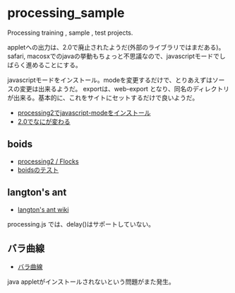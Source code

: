 processing_sample
=================

Processing training , sample , test projects.

appletへの出力は、2.0で廃止されたようだ(外部のライブラリではまだある)。
safari, macosxでのjavaの挙動もちょっと不思議なので、javascriptモードでしばらく進めることにする。

javascriptモードをインストール。modeを変更するだけで、とりあえずはソースの変更は出来るようだ。
exportは、web-export となり、同名のディレクトリが出来る。基本的に、これをサイトにセットするだけで良いようだ。

* [processing2でjavascript-modeをインストール](http://blog.livedoor.jp/reona396/archives/54513474.html)
* [2.0でなにが変わる](http://labs.uechoco.com/blog/2012/12/processing2-0で何が変わる？.html)

boids
----

* [processing2 / Flocks](http://processing.org/examples/flocking.html)
* [boidsのテスト](http://null-null.net/blog/2007/11/570.php)

langton's ant
----

* [langton's ant wiki](http://en.m.wikipedia.org/wiki/Langton's_ant)

processing.js では、delay()はサポートしていない。

バラ曲線
----

* [バラ曲線](http://blog.livedoor.jp/reona396/archives/54660457.html)

java appletがインストールされないという問題がまた発生。


